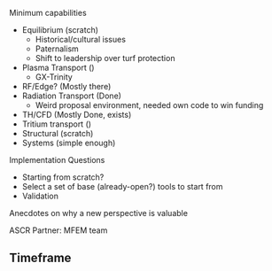 Minimum capabilities
- Equilibrium (scratch)
	- Historical/cultural issues
	- Paternalism
	- Shift to leadership over turf protection
- Plasma Transport ()
	- GX-Trinity
- RF/Edge? (Mostly there)
- Radiation Transport (Done)
	- Weird proposal environment, needed own code to win funding
- TH/CFD (Mostly Done, exists)
- Tritium transport ()
- Structural (scratch)
- Systems (simple enough)

Implementation Questions
- Starting from scratch?
- Select a set of base (already-open?) tools to start from
- Validation


Anecdotes on why a new perspective is valuable

ASCR Partner: MFEM team

Timeframe
 - 
